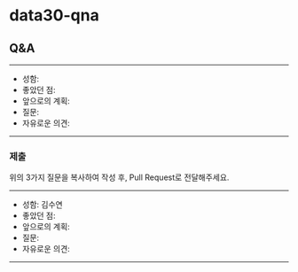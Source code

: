 # data30-qna

## Q&A

---
- 성함: 
- 좋았던 점: 
- 앞으로의 계획:
- 질문:
- 자유로운 의견: 
---

### 제출
위의 3가지 질문을 복사하여 작성 후, Pull Request로 전달해주세요.

---
- 성함: 김수연
- 좋았던 점: 
- 앞으로의 계획:
- 질문:
- 자유로운 의견: 
---
